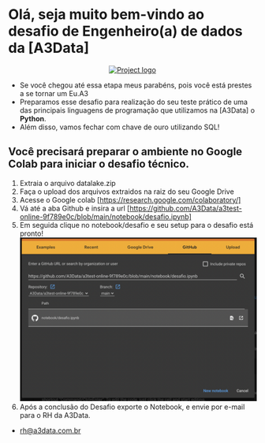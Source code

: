 # Olá, seja muito bem-vindo ao desafio de Engenheiro(a) de dados da [A3Data]

<p align="center">
  <a href="" rel="noopener">
 <img src="https://cdn-content.talentbrand.com.br/companies/394/header/ec1d053357fc5889b2daf50460552dd67b399a89.png?1606219795" alt="Project logo"></a>
</p>



- Se você chegou até essa etapa meus parabéns, pois você está prestes a se tornar um Eu.A3
- Preparamos esse desafio para realização do seu teste prático de uma das principais linguagens de programação que utilizamos na [A3Data] o **Python**.
- Além disso, vamos fechar com chave de ouro utilizando SQL!


## Você precisará preparar o ambiente no Google Colab para iniciar o desafio técnico.

1. Extraia o arquivo datalake.zip
2. Faça o upload dos arquivos extraidos na raiz do seu Google Drive
3. Acesse o Google colab [https://research.google.com/colaboratory/]
5. Vá até a aba Github e insira a url [https://github.com/A3Data/a3test-online-9f789e0c/blob/main/notebook/desafio.ipynb]
6. Em seguida clique no notebook/desafio e seu setup para o desafio está pronto!
![colab](docs/colab.png)
7. Após a conclusão do Desafio exporte o Notebook, e envie por e-mail para o RH da A3Data. 
  - rh@a3data.com.br
